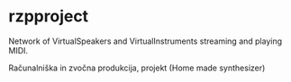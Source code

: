 rzpproject
==========

Network of VirtualSpeakers and VirtualInstruments streaming and playing MIDI.


Računalniška in zvočna produkcija, projekt (Home made synthesizer)
